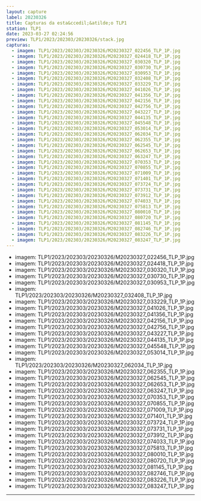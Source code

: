 ```yaml
---
layout: capture
label: 20230326
title: Capturas da esta&ccedil;&atilde;o TLP1
station: TLP1
date: 2023-03-27 02:24:56
preview: TLP1/2023/202303/20230326/stack.jpg
capturas:
  - imagem: TLP1/2023/202303/20230326/M20230327_022456_TLP_1P.jpg
  - imagem: TLP1/2023/202303/20230326/M20230327_024418_TLP_1P.jpg
  - imagem: TLP1/2023/202303/20230326/M20230327_030320_TLP_1P.jpg
  - imagem: TLP1/2023/202303/20230326/M20230327_030730_TLP_1P.jpg
  - imagem: TLP1/2023/202303/20230326/M20230327_030953_TLP_1P.jpg
  - imagem: TLP1/2023/202303/20230326/M20230327_032408_TLP_1P.jpg
  - imagem: TLP1/2023/202303/20230326/M20230327_033229_TLP_1P.jpg
  - imagem: TLP1/2023/202303/20230326/M20230327_041026_TLP_1P.jpg
  - imagem: TLP1/2023/202303/20230326/M20230327_041356_TLP_1P.jpg
  - imagem: TLP1/2023/202303/20230326/M20230327_042156_TLP_1P.jpg
  - imagem: TLP1/2023/202303/20230326/M20230327_042756_TLP_1P.jpg
  - imagem: TLP1/2023/202303/20230326/M20230327_043227_TLP_1P.jpg
  - imagem: TLP1/2023/202303/20230326/M20230327_044135_TLP_1P.jpg
  - imagem: TLP1/2023/202303/20230326/M20230327_045548_TLP_1P.jpg
  - imagem: TLP1/2023/202303/20230326/M20230327_053014_TLP_1P.jpg
  - imagem: TLP1/2023/202303/20230326/M20230327_062034_TLP_1P.jpg
  - imagem: TLP1/2023/202303/20230326/M20230327_062355_TLP_1P.jpg
  - imagem: TLP1/2023/202303/20230326/M20230327_062545_TLP_1P.jpg
  - imagem: TLP1/2023/202303/20230326/M20230327_062653_TLP_1P.jpg
  - imagem: TLP1/2023/202303/20230326/M20230327_063247_TLP_1P.jpg
  - imagem: TLP1/2023/202303/20230326/M20230327_070353_TLP_1P.jpg
  - imagem: TLP1/2023/202303/20230326/M20230327_070855_TLP_1P.jpg
  - imagem: TLP1/2023/202303/20230326/M20230327_071009_TLP_1P.jpg
  - imagem: TLP1/2023/202303/20230326/M20230327_071401_TLP_1P.jpg
  - imagem: TLP1/2023/202303/20230326/M20230327_073724_TLP_1P.jpg
  - imagem: TLP1/2023/202303/20230326/M20230327_073731_TLP_1P.jpg
  - imagem: TLP1/2023/202303/20230326/M20230327_073912_TLP_1P.jpg
  - imagem: TLP1/2023/202303/20230326/M20230327_074033_TLP_1P.jpg
  - imagem: TLP1/2023/202303/20230326/M20230327_075813_TLP_1P.jpg
  - imagem: TLP1/2023/202303/20230326/M20230327_080010_TLP_1P.jpg
  - imagem: TLP1/2023/202303/20230326/M20230327_080720_TLP_1P.jpg
  - imagem: TLP1/2023/202303/20230326/M20230327_081145_TLP_1P.jpg
  - imagem: TLP1/2023/202303/20230326/M20230327_082746_TLP_1P.jpg
  - imagem: TLP1/2023/202303/20230326/M20230327_083226_TLP_1P.jpg
  - imagem: TLP1/2023/202303/20230326/M20230327_083247_TLP_1P.jpg
---
```

  - imagem: TLP1/2023/202303/20230326/M20230327_022456_TLP_1P.jpg
  - imagem: TLP1/2023/202303/20230326/M20230327_024418_TLP_1P.jpg
  - imagem: TLP1/2023/202303/20230326/M20230327_030320_TLP_1P.jpg
  - imagem: TLP1/2023/202303/20230326/M20230327_030730_TLP_1P.jpg
  - imagem: TLP1/2023/202303/20230326/M20230327_030953_TLP_1P.jpg
  - imagem: TLP1/2023/202303/20230326/M20230327_032408_TLP_1P.jpg
  - imagem: TLP1/2023/202303/20230326/M20230327_033229_TLP_1P.jpg
  - imagem: TLP1/2023/202303/20230326/M20230327_041026_TLP_1P.jpg
  - imagem: TLP1/2023/202303/20230326/M20230327_041356_TLP_1P.jpg
  - imagem: TLP1/2023/202303/20230326/M20230327_042156_TLP_1P.jpg
  - imagem: TLP1/2023/202303/20230326/M20230327_042756_TLP_1P.jpg
  - imagem: TLP1/2023/202303/20230326/M20230327_043227_TLP_1P.jpg
  - imagem: TLP1/2023/202303/20230326/M20230327_044135_TLP_1P.jpg
  - imagem: TLP1/2023/202303/20230326/M20230327_045548_TLP_1P.jpg
  - imagem: TLP1/2023/202303/20230326/M20230327_053014_TLP_1P.jpg
  - imagem: TLP1/2023/202303/20230326/M20230327_062034_TLP_1P.jpg
  - imagem: TLP1/2023/202303/20230326/M20230327_062355_TLP_1P.jpg
  - imagem: TLP1/2023/202303/20230326/M20230327_062545_TLP_1P.jpg
  - imagem: TLP1/2023/202303/20230326/M20230327_062653_TLP_1P.jpg
  - imagem: TLP1/2023/202303/20230326/M20230327_063247_TLP_1P.jpg
  - imagem: TLP1/2023/202303/20230326/M20230327_070353_TLP_1P.jpg
  - imagem: TLP1/2023/202303/20230326/M20230327_070855_TLP_1P.jpg
  - imagem: TLP1/2023/202303/20230326/M20230327_071009_TLP_1P.jpg
  - imagem: TLP1/2023/202303/20230326/M20230327_071401_TLP_1P.jpg
  - imagem: TLP1/2023/202303/20230326/M20230327_073724_TLP_1P.jpg
  - imagem: TLP1/2023/202303/20230326/M20230327_073731_TLP_1P.jpg
  - imagem: TLP1/2023/202303/20230326/M20230327_073912_TLP_1P.jpg
  - imagem: TLP1/2023/202303/20230326/M20230327_074033_TLP_1P.jpg
  - imagem: TLP1/2023/202303/20230326/M20230327_075813_TLP_1P.jpg
  - imagem: TLP1/2023/202303/20230326/M20230327_080010_TLP_1P.jpg
  - imagem: TLP1/2023/202303/20230326/M20230327_080720_TLP_1P.jpg
  - imagem: TLP1/2023/202303/20230326/M20230327_081145_TLP_1P.jpg
  - imagem: TLP1/2023/202303/20230326/M20230327_082746_TLP_1P.jpg
  - imagem: TLP1/2023/202303/20230326/M20230327_083226_TLP_1P.jpg
  - imagem: TLP1/2023/202303/20230326/M20230327_083247_TLP_1P.jpg
---
